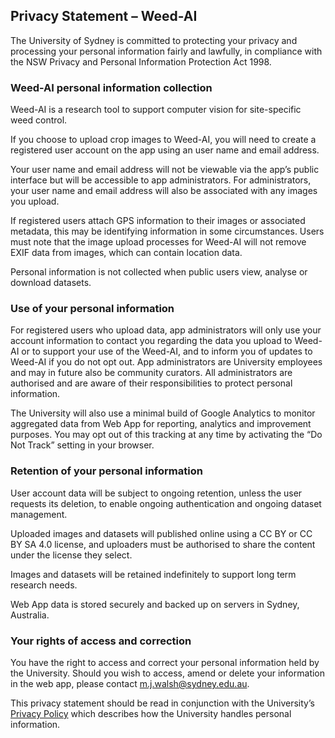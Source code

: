 ## Privacy Statement – Weed-AI
 
The University of Sydney is committed to protecting your privacy and processing your personal information fairly and lawfully, in compliance with the NSW Privacy and Personal Information Protection Act 1998.
 
### Weed-AI personal information collection
 
Weed-AI is a research tool to support computer vision for site-specific weed control.
 
If you choose to upload crop images to Weed-AI, you will need to create a registered user account on the app using an user name and email address.
 
Your user name and email address will not be viewable via the app’s public interface but will be accessible to app administrators. For administrators, your user name and email address will also be associated with any images you upload.
 
If registered users attach GPS information to their images or associated metadata, this may be identifying information in some circumstances. Users must note that the image upload processes for Weed-AI will not remove EXIF data from images, which can contain location data.
 
Personal information is not collected when public users view, analyse or download datasets.
 
### Use of your personal information
 
For registered users who upload data, app administrators will only use your account information to contact you regarding the data you upload to Weed-AI or to support your use of the Weed-AI, and to inform you of updates to Weed-AI if you do not opt out. App administrators are University employees and may in future also be community curators. All administrators are authorised and are aware of their responsibilities to protect personal information.
 
The University will also use a minimal build of Google Analytics to monitor aggregated data from Web App for reporting, analytics and improvement purposes. You may opt out of this tracking at any time by activating the “Do Not Track” setting in your browser.
 
### Retention of your personal information
 
User account data will be subject to ongoing retention, unless the user requests its deletion, to enable ongoing authentication and ongoing dataset management.
 
Uploaded images and datasets will published online using a CC BY or CC BY SA 4.0 license, and uploaders must be authorised to share the content under the license they select.
 
Images and datasets will be retained indefinitely to support long term research needs.
 
Web App data is stored securely and backed up on servers in Sydney, Australia.
 
### Your rights of access and correction
 
You have the right to access and correct your personal information held by the University. Should you wish to access, amend or delete your information in the web app, please contact [m.j.walsh@sydney.edu.au](mailto:m.j.walsh@sydney.edu.au).
 
This privacy statement should be read in conjunction with the University’s [Privacy Policy](https://www.sydney.edu.au/policies/showdoc.aspx?recnum=PDOC2011/81&RendNum=0) which describes how the University handles personal information.

